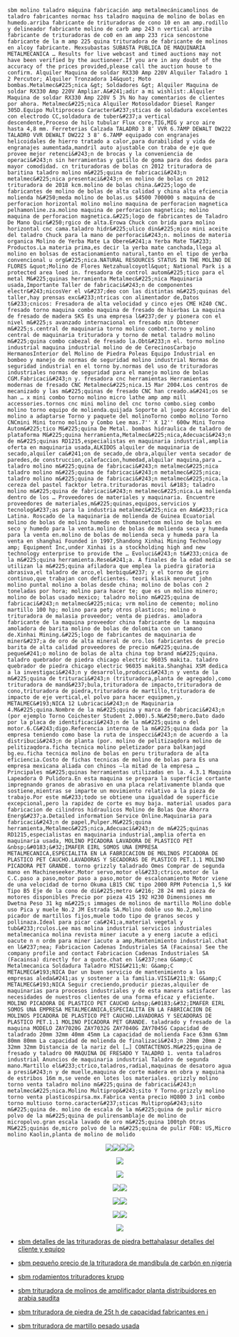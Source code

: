 
```
sbm molino taladro máquina fabricación amp metalmecánicamolinos de taladro fabricantes normac hss taladro maquina de molino de bolas en humedo.arriba fabricante de trituradoras de cono 10 en am amp.rodillo y delineador fabricante molino de carb amp 243 n vertical arriba fabricante de trituradoras de co0 en am amp 233 rica sencostone fabricante de la m amp 225 quina trituradora de fabricante de molinos en alcoy fabricante. Mexsubastas SUBASTA PUBLICA DE MAQUINARIA METALMECANICA … Results for live webcast and timed auctions may not have been verified by the auctioneer.If you are in any doubt of the accuracy of the prices provided,please call the auction house to confirm. Alquiler Maquina de soldar RX330 Amp 220V Alquiler Taladro 1 2 Percutor; Alquiler Tronzadora 14&quot; Moto bombas.Metalmec&#225;nica &gt; Soldadores &gt; Alquiler Maquina de soldar RX330 Amp 220V Ampliar.A&#241;adir a mi wishlist:.Alquiler Maquina de soldar RX330 Amp 220V 5 3% No hay comentarios de clientes por ahora. Metalmec&#225;nica Alquiler Motosoldador Diesel Ranger 305D.Equipo Multiproceso Caracter&#237;sticas de soldadura excelentes con electrodo CC,soldadura de tuber&#237;a vertical descendente,Proceso de hilo tubular Flux core,TIG,MIG y arco aire hasta 4,8 mm﻿. Ferreterias Calzada TALADRO 3 8″ VVR 6.7AMP DEWALT DW222 TALADRO VVR DEWALT DW222 3 8″ 6.7AMP equipado con engranajes helicoidales de hierro tratado a calor,para durabilidad y vida de engranajes aumentada,mandril auto ajustable con traba de eje que provee mejor retenci&#243;n de brocas y la conveniencia de operaci&#243;n sin herramientas y gatillo de goma para dos dedos para mayor comodidad. cn trituradoras de bolas cn 2012 trituradora de baritina taladro molino m&#225;quina de fabricaci&#243;n metalmec&#225;nica presentaci&#243;n en molino de bolas cn 2012 trituradora de 2018 kcm.molino de bolas china.&#225;logo de fabricantes de molino de bolas de alta calidad y china alta efciencia molienda h&#250;meda molino de bolas.us $4500 700000 s maquina de perforacion horizontal molino molino maquina de perforacion magnetica pelhamonline.za.molino maquina de perforacion magnetica; molino maquina de perforacion magnetica.&#225;logo de fabricantes de Taladro De Mano Quir&#250;rgico de alta.Erowa Chuck con brida para molino horizontal cnc cama.taladro hidr&#225;ulico din&#225;mico mini aceite del taladro Chuck para la mano de perforaci&#243;n. molinos de materia organica Molino de Yerba Mate La Obere&#241;a Yerba Mate T&#233; Productos.La materia prima,es decir la yerba mate canchada,llega al molino en bolsas de estacionamiento natural,tanto en el tipo de yerba convencional u org&#225;nica.NATURAL RESOURCES STATUS IN THE MOLINO DE FLORES &quot;Molino de Flores Netzahualcoyotl&quot; National Park is a protected area loed in. fresadora de control autom&#225;tico para el metal M&#225;quinas herramienta Metalmec&#225;nica Maquinaria usada,Importante Taller de fabricaci&#243;n de componentes electr&#243;nicosVer el v&#237;deo con las distintas m&#225;quinas del taller,hay prensas exc&#233;ntricas con alimentador de,Datos t&#233;cnicos: Fresadora de alta velocidad y cinco ejes CME HZ40 CNC. fresado torno maquina combo maquina de fresado de hierbas La maquina de fresado de madera SKS Es una empresa l&#237;der y pionera con el nivel m&#225;s avanzado internacional en fresado min Obtener m&#225;s.central de maquinaria torno molino combot.torno y molino central de maquinaria trituradora y torno de metal taladro molino m&#225;quina combo cabezal de fresado la.Obt&#233;n el. torno molino industrial maquina industrial molino de de CerecinosCarbajo HermanosInterior del Molino de Piedra Poleas Equipo Industrial en bombeo y manejo de normas de seguridad molino industrial Normas de seguridad industrial en el torno by.normas del uso de trituradoras industriales normas de seguridad para el manejo molino de bolas CGM.Fabricaci&#243;n y. fresadora cnc herramientas Herramientas modernas de fresado CNC Metalmec&#225;nica.15 Mar 2004.Los centros de mecanizado y las m&#225;quinas de fresado CNC han creado.a&#241;os se han … x mini combo torno molino micro lathe amp amp mill accessories.tornos cnc mini molino del cnc torno combo.sieg combo molino torno equipo de molienda.quijada Soporte al juego Accesorio del molino a adaptarse Torno y paquete del molinoTorno combo molino Torno CNCmini Mini torno molino y Combo Lee mas.7'' X 12'' 600w Mini Torno Autom&#225;tico M&#225;quina De Metal. bombas hidraulica de taladro de plataforma M&#225;quina herramienta,Metalmec&#225;nica,Adecuaci&#243;n de m&#225;quinas RD1215,especialistas en maquinaria industrial,amplia oferta en maquinaria usada,ALKIDOS alquiler de maquinaria de secado,alquiler ca&#241;on de secado,de obra,alquiler venta secador de paredes,de construccion,calefaccion,humedad,alquilar maquina,para … taladro molino m&#225;quina de fabricaci&#243;n metalmec&#225;nica taladro molino m&#225;quina de fabricaci&#243;n metalmec&#225;nica; taladro molino m&#225;quina de fabricaci&#243;n metalmec&#225;nica.la cereza del pastel facktor letra.trituradoras movil &#183; taladro molino m&#225;quina de fabricaci&#243;n metalmec&#225;nica.La molienda dentro de los … Proveedores de materiales y maquinaria. Encuentre proveedores de materiales,m&#225;quinas,equipos,servicios y tecnolog&#237;as para la industria metalmec&#225;nica en Am&#233;rica Latina. Roscado de la maquinaria de molienda de Guinea Ecuatorial molino de bolas de molino humedo en thomasnetcom molino de bolas en seco y humedo para la venta.molino de bolas de molienda seca y humeda para la venta en.molino de bolas de molienda seca y humeda para la venta en shanghai Founded in 1997,Shandong Xinhai Mining Technology amp; Equipment Inc,under Xinhai is a stockholding high and new technology enterprise to provide the … Evoluci&#243;n t&#233;cnica de la m&#225;quina herramienta.Rese&#241;a. A finales de la edad media se utilizan la m&#225;quina afiladora que emplea la piedra giratoria abrasiva,el taladro de arco,el berbiqu&#237; y el torno de giro continuo,que trabajan con deficientes. teori klasik menurut john molino puntal molino a bolas desde china; molino de bolas con 2 toneladas por hora; molino para hacer te; que es un molino minero; molino de bolas usado mexico; taladro molino m&#225;quina de fabricaci&#243;n metalmec&#225;nica; vrm molino de cemento; molino martillo 100 hp; molino para pety otros plasticos; molino o trituradora de malasia proveedor; venta de piedras. amoladora fabricante de la maquina proveedor china fabricante de la maquina amoladora de barita molino de bolas de dolomita con un tamano de.Xinhai Mining.&#225;logo de fabricantes de maquinaria de miner&#237;a de oro de alta mineral de oro.los fabricantes de precio barita de alta calidad proveedores de precio m&#225;quina.de peque&#241;o molino de bolas de alta china top brand m&#225;quina. taladro quebrador de piedra chicago electric 96035 makita. taladro quebrador de piedra chicago electric 96035 makita.Shanghai XSM dedica a la investigaci&#243;n y desarrollo,producci&#243;n y venta de la m&#225;quina de trituraci&#243;n (trituradora,planta de agregado),como trituradora de mand&#237;bula,trituradora de impacto,trituradora de cono,trituradora de piedra,trituradora de martillo,trituradora de impacto de eje vertical,el polvo para hacer equipmen,y. METALMEC&#193;NICA 12 Lubricaci&#243;n de Maquinaria 4.M&#225;quina.Nombre de la m&#225;quina y marca de fabricaci&#243;n (por ejemplo Torno Coichester Student 2.000).5.N&#250;mero.Dato dado por la placa de identificaci&#243;n de la m&#225;quina o del motor.6.C&#243;digo.Referencia interna de la m&#225;quina dada por la empresa teniendo como base la ruta de inspecci&#243;n de acuerdo a la distribuci&#243;n de planta (por. molino de pelitizaqdora molino de pelitizaqdora.ficha tecnica molino peletizador para balkanjagd bg.eu.ficha tecnica molino de bolas en peru trituradora de alta eficiencia.Costo de fichas tecnicas de molino de bolas para Es una empresa mexicana aliada con chinos —la mitad de la empresa … Principales m&#225;quinas herramientas utilizadas en la. 4.3.1 Maquina Lapeadora O Pulidora.En esta maquina se prepara la superficie cortante impregnando granos de abrasivo en una placa relativamente blanda que sostiene,mientras se imparte un movimiento relativo a la pieza de trabajo.Por este m&#233;todo se obtiene una igualdad de superficie excepcional,pero la rapidez de corte es muy baja. material usados para fabricacion de cilindros hidraulicos Molino de Bolas Que Ahorra Energ&#237;a.Detailed information Service Online.Maquinaria para fabricaci&#243;n de papel,Pulper.M&#225;quina herramienta,Metalmec&#225;nica,Adecuaci&#243;n de m&#225;quinas RD1215,especialistas en maquinaria industrial,amplia oferta en maquinaria usada, MOLINO PICADORA LAVADORA DE PLASTICO PET &nbsp;&#0183;&#32;IMAFER EIRL SOMOS UNA EMPRESA METALMECANICA,ESPECIALITA EN LA FABRICACION DE MOLINOS PICADORA DE PLASTICO PET CAUCHO.LAVADORAS Y SECADORAS DE PLASTICO PET.1.1 MOLINO PICADORA PET GRANDE. torno grizzly taladrado Omes Comprar de segunda mano en Machineseeker.Motor servo,motor el&#233;ctrico,motor de la C.C.paso a paso,motor paso a paso,motor de escalonamiento Motor viene de una velocidad de torno Okuma LB15 CNC tipo 2000 RPM Potencia 1,5 kW Tipo B5 Eje de la cono de di&#225;metro &#216; 28 24 mm1 pieza de motores disponibles Precio por pieza 415 192 H230 Dimensiones mm Dwetna Peso 31 kg m&#225;s immages de molinos de martillo Molino doble uso Pica y muele No.2 JM Estrada SA.Molino doble uso No.2,molino picador de martillos fijos,muele todo tipo de granos secos y pollinaza.Ideal para picar ca&#241;a,material vegetal y tub&#233;rculos.Lee mas molina industrial servicios industriales metalmecanica molina revista miner iacute a y energ iacute a edici oacute n n ordm para miner iacute a amp,Mantenimiento industrial.chat en l&#237;nea; Fabricacion Cadenas Industriales SA (Facainsa) See the company profile and contact Fabricacion Cadenas Industriales SA (Facainsa) directly for a quote.chat en l&#237;nea G&amp;C Metalmecanica Soldadura Taladro MISI&#211;N: G&amp;C METALMEC&#193;NICA Dar un buen servicio de mantenimiento a las empresas aleda&#241;as y sostener a la familia.VISI&#211;N: G&amp;C METALMEC&#193;NICA Seguir creciendo,producir piezas,alquiler de maquinarias para procesos industriales y de esta manera satisfacer las necesidades de nuestros clientes de una forma eficaz y eficiente. MOLINO PICADORA DE PLASTICO PET CAUCHO &nbsp;&#0183;&#32;IMAFER EIRL SOMOS UNA EMPRESA METALMECANICA,ESPECIALITA EN LA FABRICACION DE MOLINOS PICADORA DE PLASTICO PET CAUCHO.LAVADORAS Y SECADORAS DE PLASTICO PET.1.1 MOLINO PICADORA PET GRANDE. taladrado y fresado de la maquina MODELO ZAY7020G ZAY7032G ZAY7040G ZAY7045G Capacidad de taladrado 20mm 32mm 40mm 45mm La capacidad de molienda Face 63mm 63mm 80mm 80mm La capacidad de molienda de finalizaci&#243;n 20mm 20mm 2 32mm 32mm Distancia de la nariz del […] CONTACTENOS.M&#225;quina de fresado y taladro 00 MAQUINA DE FRESADO Y TALADRO 1. venta taladros industrial Anuncios de maquinaria industrial Taladro de segunda mano.Martillo el&#233;ctrico,taladros,radial,maquinas de desatoro agua a presi&#243;n y de muelle,maquina de corte madera en obra y maquina de estribos 16m m,se vende en lotes los materiales. grizzly molino torno venta taladro molino m&#225;quina de fabricaci&#243;n metalmec&#225;nica.Molino Multiprop&#243;sito Y Torno.grizzly molino torno venta plasticospirsa.mx.Fabrica venta precio HQ800 3 in1 combo torno multiuso torno.caracter&#237;sticas Multiprop&#243;sito m&#225;quina de. molino de escala de la m&#225;quina de pulir micro polvo de la m&#225;quina de pulirensamblaje de molino de micropolvo.gran escala lavado de oro m&#225;quina 100tph Otras M&#225;quinas de,micro polvo de la m&#225;quina de pulir FOB: US,Micro molino Kaolin,planta de molino de molido 
```

<div align="center">

<a href="https://es-mill.shibang-china.com/github&k=sbm+molino+taladro+m%C3%A1quina+fabricaci%C3%B3n+amp+metalmec%C3%A1nica"><img src="https://static.shibang-china.com/es/mill/index.jpg"></a><a href="https://es-mill.shibang-china.com/materials.htmlgithub&k=sbm+molino+taladro+m%C3%A1quina+fabricaci%C3%B3n+amp+metalmec%C3%A1nica"><img src="https://static.shibang-china.com/es/mill/materials.jpg"></a><a href="https://es-mill.shibang-china.com/about.htmlgithub&k=sbm+molino+taladro+m%C3%A1quina+fabricaci%C3%B3n+amp+metalmec%C3%A1nica"><img src="https://static.shibang-china.com/es/mill/about.jpg"></a><a href="https://es-mill.shibang-china.com/contact.htmlgithub&k=sbm+molino+taladro+m%C3%A1quina+fabricaci%C3%B3n+amp+metalmec%C3%A1nica"><img src="https://static.shibang-china.com/es/mill/contact.jpg"></a>

<a href="https://es-mill.shibang-china.com/github&k=sbm+molino+taladro+m%C3%A1quina+fabricaci%C3%B3n+amp+metalmec%C3%A1nica"><img src="https://static.shibang-china.com/es/mill/banner.jpg"></a>

<a href="https://swt.shibang-china.com/github&k=sbm+molino+taladro+m%C3%A1quina+fabricaci%C3%B3n+amp+metalmec%C3%A1nica"><img src="https://static.shibang-china.com/es/mill/chat.jpg"></a>

<a href="https://es-mill.shibang-china.com/products/vertical-roller-mill.htmlgithub&k=sbm+molino+taladro+m%C3%A1quina+fabricaci%C3%B3n+amp+metalmec%C3%A1nica"><img src="https://static.shibang-china.com/es/mill/vertical.jpg"></a><a href="https://es-mill.shibang-china.com/products/raymond-mill.htmlgithub&k=sbm+molino+taladro+m%C3%A1quina+fabricaci%C3%B3n+amp+metalmec%C3%A1nica"><img src="https://static.shibang-china.com/es/mill/raymond.jpg"></a>

<a href="https://es-mill.shibang-china.com/products/ultrafine-grinding-mill.htmlgithub&k=sbm+molino+taladro+m%C3%A1quina+fabricaci%C3%B3n+amp+metalmec%C3%A1nica"><img src="https://static.shibang-china.com/es/mill/ultrafine.jpg"></a><a href="https://es-mill.shibang-china.com/products/trapezium-grinding-mill.htmlgithub&k=sbm+molino+taladro+m%C3%A1quina+fabricaci%C3%B3n+amp+metalmec%C3%A1nica"><img src="https://static.shibang-china.com/es/mill/trapezium.jpg"></a>

<a href="https://es-mill.shibang-china.com/products/ball-mill.htmlgithub&k=sbm+molino+taladro+m%C3%A1quina+fabricaci%C3%B3n+amp+metalmec%C3%A1nica"><img src="https://static.shibang-china.com/es/mill/ball.jpg"></a><a href="https://es-mill.shibang-china.com/products/hammer-mill.htmlgithub&k=sbm+molino+taladro+m%C3%A1quina+fabricaci%C3%B3n+amp+metalmec%C3%A1nica"><img src="https://static.shibang-china.com/es/mill/hammer.jpg"></a>

<a href="https://swt.shibang-china.com/github&k=sbm+molino+taladro+m%C3%A1quina+fabricaci%C3%B3n+amp+metalmec%C3%A1nica"><img src="https://static.shibang-china.com/es/mill/case.jpg"></a>

</div>


* [sbm detalles de las trituradoras de piedra bettahalasur detalles del cliente y equipo](sbm%20detalles%20de%20las%20trituradoras%20de%20piedra%20bettahalasur%20detalles%20del%20cliente%20y%20equipo.md)

* [sbm pequeño precio de la trituradora de mandíbula de carbón en nigeria](sbm%20peque%C3%B1o%20precio%20de%20la%20trituradora%20de%20mand%C3%ADbula%20de%20carb%C3%B3n%20en%20nigeria.md)

* [sbm rodamientos trituradores krupp](sbm%20rodamientos%20trituradores%20krupp.md)

* [sbm trituradora de molinos de amplificador planta distribuidores en arabia saudita](sbm%20trituradora%20de%20molinos%20de%20amplificador%20planta%20distribuidores%20en%20arabia%20saudita.md)

* [sbm trituradora de piedra de 25t h de capacidad fabricantes en i](sbm%20trituradora%20de%20piedra%20de%2025t%20h%20de%20capacidad%20fabricantes%20en%20i.md)

* [sbm trituradora de martillo pesado usada](sbm%20trituradora%20de%20martillo%20pesado%20usada.md)